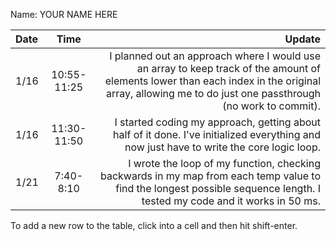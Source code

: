 Name: YOUR NAME HERE

| Date |    Time     |                                                                                                                                                                                                Update |
|:-----|:-----------:|------------------------------------------------------------------------------------------------------------------------------------------------------------------------------------------------------:|
| 1/16 | 10:55-11:25 | I planned out an approach where I would use an array to keep track of the amount of elements lower than each index in the original array, allowing me to do just one passthrough (no work to commit). |
| 1/16 | 11:30-11:50 |                                                              I started coding my approach, getting about half of it done. I've initialized everything and now just have to write the core logic loop. |
| 1/21 |  7:40-8:10  |                              I wrote the loop of my function, checking backwards in my map from each temp value to find the longest possible sequence length. I tested my code and it works in 50 ms. |


To add a new row to the table, click into a cell and then hit shift-enter.